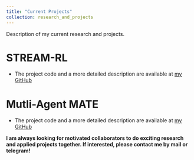 ```yaml
---
title: "Current Projects"
collection: research_and_projects
---
```


Description of my current research and projects.

# STREAM-RL

+ The project code and a more detailed description are available at [my GitHub](https://github.com/AlgazinovAleksandr/STREAM-RL)

# Mutli-Agent MATE

+ The project code and a more detailed description are available at [my GitHub](https://github.com/AlgazinovAleksandr/Multi-Agent-MATE)

**I am always looking for motivated collaborators to do exciting research and applied projects together. If interested, please contact me by mail or telegram!**
